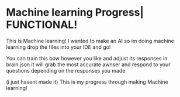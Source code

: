 # Machine learning Progress| FUNCTIONAL!
This is Machine learning! I wanted to make an AI so im doing machine learning
drop the files into your IDE and go!

You can train this bow however you like and adjust its responses in brain.json
it will grab the most accurate awnser and respond to your questions depending on the responses you made

(i just havent made it)
This is my progress through making Machine learning!
